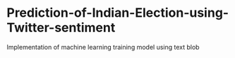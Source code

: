 # Prediction-of-Indian-Election-using-Twitter-sentiment
Implementation of machine learning training model using text blob
